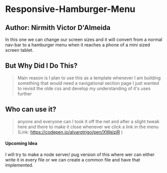 # Responsive-Hamburger-Menu
## Author: Nirmith Victor D'Almeida

In this one we can change our screen sizes and it will convert from a normal nav-bar to a hamburger menu when it reaches a phone of a mini sized screen tablet.

## But Why Did I Do This?
> Main reason is I plan to use this as a template whenever I am building something that would need a navigational section page
> I just wanted to revisit the olde css and develop my understanding of it's uses further

## Who can use it?
> anyone and everyone can I took it off the net and after a slight tweak here and there to make it close whenever we click a link in the menu
> (Link: https://codepen.io/alvarotrigo/pen/XWejzjR )

#### Upcoming Idea
I will try to make a node server/ pug version of this where wer can either write it in every file or we can create a common file and have that implemented.

